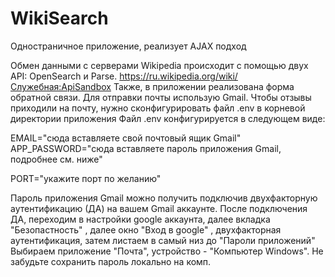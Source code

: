 # WikiSearch
Одностраничное приложение, реализует AJAX подход

Обмен данными с серверами Wikipedia происходит с помощью двух API: OpenSearch и Parse.
https://ru.wikipedia.org/wiki/Служебная:ApiSandbox
Также, в приложении реализована форма обратной связи. 
Для отправки почты использую Gmail. Чтобы отзывы приходили на почту, нужно сконфигурировать файл .env в корневой директории приложения
Файл .env конфигурируется в следующем виде:

EMAIL="сюда вставляете свой почтовый ящик Gmail"
APP_PASSWORD="сюда вставляете пароль приложения Gmail, подробнее см. ниже"

PORT="укажите порт по желанию"

Пароль приложения Gmail можно получить подключив двухфакторную аутентификацию (ДА) на вашем Gmail аккаунте.
После подключения ДА, переходим в настройки google аккаунта, далее вкладка "Безопастность" , далее окно "Вход в google" , двухфакторная аутентификация, затем листаем в самый низ до "Пароли приложений"
Выбираем приложение "Почта", устройство - "Компьютер Windows". Не забудьте сохранить пароль локально на комп.
